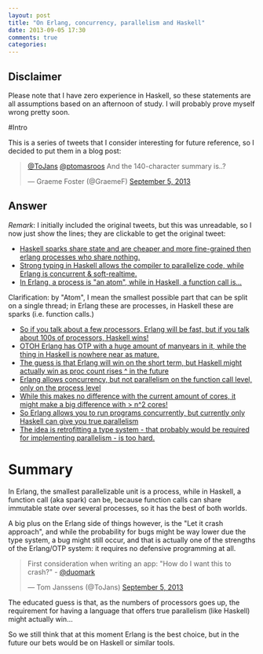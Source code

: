 ```yaml
---
layout: post
title: "On Erlang, concurrency, parallelism and Haskell"
date: 2013-09-05 17:30
comments: true
categories: 
---
```


## Disclaimer

Please note that I have zero experience in Haskell, so these statements are all assumptions based on an afternoon of study. I will probably prove myself wrong pretty soon.

#Intro

This is a series of tweets that I consider interesting for future reference, so I decided to put them in a blog post:

<blockquote class="twitter-tweet"><p><a href="https://twitter.com/ToJans">@ToJans</a> <a href="https://twitter.com/ptomasroos">@ptomasroos</a> And the 140-character summary is..?</p>&mdash; Graeme Foster (@GraemeF) <a href="https://twitter.com/GraemeF/statuses/375637193295155200">September 5, 2013</a></blockquote>
<script async src="//platform.twitter.com/widgets.js" charset="utf-8"></script>

## Answer

_Remark_: I initially included the original tweets, but this was unreadable, so I now just show the lines; they are clickable to get the original tweet:

- [Haskell sparks share state and are cheaper and more fine-grained then erlang processes who share nothing.](https://twitter.com/ToJans/statuses/375638609589571584)
- [Strong typing in Haskell allows the compiler to parallelize code, while Erlang is concurrent &amp; soft-realtime.](https://twitter.com/ToJans/statuses/375638959247724544)
- [In Erlang, a process is &quot;an atom&quot;, while in Haskell, a function call is...](https://twitter.com/ToJans/statuses/375639252219858944")

Clarification: by "Atom", I mean the smallest possible part that can be split on a single thread; in Erlang these are processes, in Haskell these are sparks (i.e. function calls.)

- [So if you talk about a few processors, Erlang will be fast, but if you talk about 100s of processors, Haskell wins!](https://twitter.com/ToJans/statuses/375640209997586432)
- [OTOH Erlang has OTP with a huge amount of manyears in it, while the thing in Haskell is nowhere near as mature.](https://twitter.com/ToJans/statuses/375640632720502785)
- [The guess is that Erlang will win on the short term, but Haskell might actually win as proc count rises ^ in the future](https://twitter.com/ToJans/statuses/375640882659086338)
- [Erlang allows concurrency, but not parallelism on the function call level, only on the process level](https://twitter.com/ToJans/statuses/375641060073938945)
- [While this makes no difference with the current amount of cores, it might make a big difference with &gt; n^2 cores!](https://twitter.com/ToJans/statuses/375641278194520065)
- [So Erlang allows you to run programs concurrently, but currently only Haskell can give you true parallelism](https://twitter.com/ToJans/statuses/375641498001227776)
- [The idea is retrofitting a type system - that probably would be required for implementing parallelism - is too hard.](https://twitter.com/ToJans/statuses/375641758052274176)

# Summary

In Erlang, the smallest parallelizable unit is a process, while in Haskell, a function call (aka spark) can be, because function calls can share immutable state over several processes, so it has the best of both worlds.

A big plus on the Erlang side of things however, is the "Let it crash approach", and while the probability for bugs might be way lower due the type system, a bug might still occur, and that is actually one of the strengths of the Erlang/OTP system: it requires no defensive programming at all.

<blockquote class="twitter-tweet"><p>First consideration when writing an app: &quot;How do I want this to crash?&quot; - <a href="https://twitter.com/duomark">@duomark</a></p>&mdash; Tom Janssens (@ToJans) <a href="https://twitter.com/ToJans/statuses/375526616220172288">September 5, 2013</a></blockquote>
<script async src="//platform.twitter.com/widgets.js" charset="utf-8"></script>

The educated guess is that, as the numbers of processors goes up, the requirement for having a language that offers true parallelism (like Haskell) might actually win...

So we still think that at this moment Erlang is the best choice, but in the future our bets would be on Haskell or similar tools.

